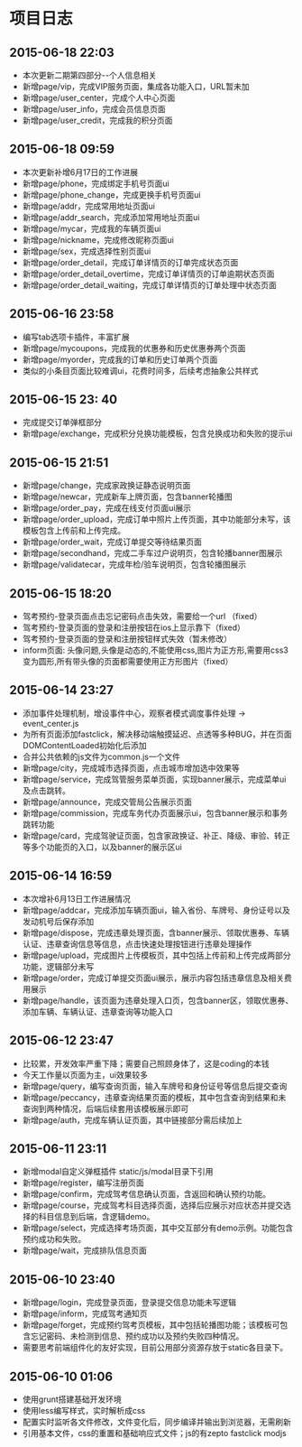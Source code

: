 # 项目日志

## 2015-06-18 22:03

* 本次更新二期第四部分--个人信息相关
* 新增page/vip，完成VIP服务页面，集成各功能入口，URL暂未加
* 新增page/user_center，完成个人中心页面
* 新增page/user_info，完成会员信息页面
* 新增page/user_credit，完成我的积分页面


## 2015-06-18 09:59

* 本次更新补增6月17日的工作进展
* 新增page/phone，完成绑定手机号页面ui
* 新增page/phone_change，完成更换手机号页面ui
* 新增page/addr，完成常用地址页面ui
* 新增page/addr_search，完成添加常用地址页面ui
* 新增page/mycar，完成我的车辆页面ui
* 新增page/nickname，完成修改昵称页面ui
* 新增page/sex，完成选择性别页面ui
* 新增page/order_detail，完成订单详情页的订单完成状态页面
* 新增page/order_detail_overtime，完成订单详情页的订单逾期状态页面
* 新增page/order_detail_waiting，完成订单详情页的订单处理中状态页面

## 2015-06-16 23:58

* 编写tab选项卡插件，丰富扩展
* 新增page/mycoupons，完成我的优惠券和历史优惠券两个页面
* 新增page/myorder，完成我的订单和历史订单两个页面
* 类似的小条目页面比较难调ui，花费时间多，后续考虑抽象公共样式

## 2015-06-15 23: 40

* 完成提交订单弹框部分
* 新增page/exchange，完成积分兑换功能模板，包含兑换成功和失败的提示ui

## 2015-06-15 21:51

* 新增page/change，完成家政换证静态说明页面
* 新增page/newcar，完成新车上牌页面，包含banner轮播图
* 新增page/order_pay，完成在线支付页面ui展示
* 新增page/order_upload，完成订单中照片上传页面，其中功能部分未写，该模板包含上传前和上传完成。
* 新增page/order_wait，完成订单提交等待结果页面
* 新增page/secondhand，完成二手车过户说明页，包含轮播banner图展示
* 新增page/validatecar，完成年检/验车说明页，包含轮播图展示

## 2015-06-15 18:20

* 驾考预约-登录页面点击忘记密码点击失效，需要给一个url （fixed）
* 驾考预约-登录页面的登录和注册按钮在ios上显示靠下（fixed）
* 驾考预约-登录页面的登录和注册按钮样式失效（暂未修改）
* inform页面: 头像问题,头像是动态的,不能使用css,图片为正方形,需要用css3变为圆形,所有带头像的页面都需要使用正方形图片（fixed）

## 2015-06-14 23:27

* 添加事件处理机制，增设事件中心，观察者模式调度事件处理 -> event_center.js
* 为所有页面添加fastclick，解决移动端触摸延迟、点透等多种BUG，并在页面DOMContentLoaded初始化后添加
* 合并公共依赖的js文件为common.js一个文件
* 新增page/city，完成城市选择页面，点击城市增加选中效果等
* 新增page/service，完成驾管服务菜单页面，实现banner展示，完成菜单ui及点击跳转。
* 新增page/announce，完成交管局公告展示页面
* 新增page/commission，完成车务代办页面展示ui，包含banner展示和事务跳转功能
* 新增page/card，完成驾驶证页面，包含家政换证、补正、降级、审验、转正等多个功能页的入口，以及banner的展示区ui

## 2015-06-14 16:59

* 本次增补6月13日工作进展情况
* 新增page/addcar，完成添加车辆页面ui，输入省份、车牌号、身份证号以及发动机号后保存添加
* 新增page/dispose，完成违章处理页面，含banner展示、领取优惠券、车辆认证、违章查询信息等信息，点击快速处理按钮进行违章处理操作
* 新增page/upload，完成图片上传模板页，其中包括上传前和上传完成两部分功能，逻辑部分未写
* 新增page/order，完成订单提交页面ui展示，展示内容包括违章信息及相关费用展示
* 新增page/handle，该页面为违章处理入口页，包含banner区，领取优惠券、添加车辆、车辆认证、违章查询等功能入口

## 2015-06-12 23:47

* 比较累，开发效率严重下降；需要自己照顾身体了，这是coding的本钱
* 今天工作量以页面为主，ui效果较多
* 新增page/query，编写查询页面，输入车牌号和身份证号等信息后提交查询
* 新增page/peccancy，违章查询结果页面的模板，其中包含查询到结果和未查询到两种情况，后端后续套用该模板展示即可
* 新增page/auth，完成车辆认证页面，其中链接部分需后续加上

## 2015-06-11 23:11

* 新增modal自定义弹框插件 static/js/modal目录下引用
* 新增page/register，编写注册页面
* 新增page/confirm，完成驾考信息确认页面，含返回和确认预约功能。
* 新增page/course，完成驾考科目选择页面，选择后应展示对应状态并提交选择的科目信息到后端，含逻辑demo。
* 新增page/select，完成选择考场页面，其中交互部分有demo示例。功能包含预约成功和失败。
* 新增page/wait，完成排队信息页面

## 2015-06-10 23:40

* 新增page/login，完成登录页面，登录提交信息功能未写逻辑
* 新增page/inform，完成驾考通知页
* 新增page/forget，完成预约驾考页模板，其中包括轮播图功能；该模板可包含忘记密码、未检测到信息、预约成功以及预约失败四种情况。
* 需要思考前端组件化的友好实现，目前公用部分资源存放于static各目录下。

## 2015-06-10 01:06

* 使用grunt搭建基础开发环境
* 使用less编写样式，实时解析成css
* 配置实时监听各文件修改，文件变化后，同步编译并输出到浏览器，无需刷新
* 引用基本文件，css的重置和基础响应式文件；js的有zepto fastclick modjs

